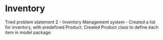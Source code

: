 # Inventory
Tried problem statement 2 - Inventory Management system - 
Created a list for inventory, with predefined Product.
Created Product class to define each item in model package.
